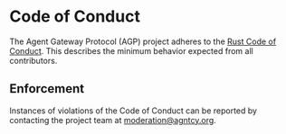 # Code of Conduct

The Agent Gateway Protocol (AGP) project adheres to the
[Rust Code of Conduct](https://www.rust-lang.org/policies/code-of-conduct).
This describes the minimum behavior expected from all contributors.

## Enforcement

Instances of violations of the Code of Conduct can be reported by contacting
the project team at [moderation@agntcy.org](mailto:moderation@agntcy.org).
